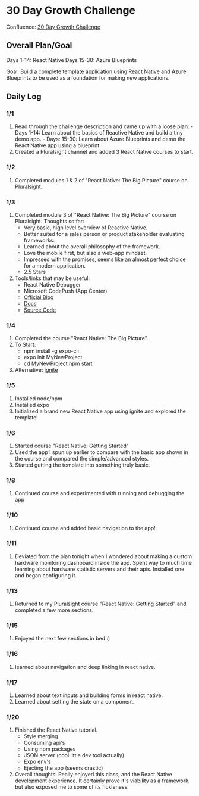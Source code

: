 

# 30 Day Growth Challenge

Confluence: [30 Day Growth Challenge](https://artisantechgroup.atlassian.net/wiki/spaces/AI/pages/1108475905/30+Day+Growth+Challenge)

## Overall Plan/Goal
Days 1-14: React Native
Days 15-30: Azure Blueprints

Goal: Build a complete template application using React Native and Azure Blueprints to be used as a foundation for making new applications.


## Daily Log

### 1/1

1. Read through the challenge description and came up with a loose plan:
		- Days 1-14: Learn about the basics of Reactive Native and build a tiny demo app.
		- Days: 15-30: Learn about Azure Blueprints and demo the React Native app using a blueprint.
2. Created a Pluralsight channel and added 3 React Native courses to start.

### 1/2

1. Completed modules 1 & 2 of "React Native: The Big Picture" course on Pluralsight.

### 1/3

1. Completed module 3 of "React Native: The Big Picture" course on Pluralsight. Thoughts so far:
	* Very basic, high level overview of Reactive Native.
	* Better suited for a sales person or product stakeholder evaluating frameworks.
	* Learned about the overall philosophy of the framework.
	* Love the mobile first, but also a web-app mindset.
	* Impressed with the promises, seems like an almost perfect choice for a modern application.
	* 2.5 Stars
2. Tools/links that may be useful:
	* React Native Debugger
	* Microsoft CodePush (App Center)
	* [Official Blog](https://reactnative.dev/blog)
	* [Docs](https://reactnative.dev/docs/getting-started)
	* [Source Code](https://github.com/facebook/react-native)

### 1/4
1. Completed the course "React Native: The Big Picture".
2. To Start:
	* npm install -g expo-cli
	* expo init MyNewProject
	* cd MyNewProject npm start
3. Alternative: [ignite](https://github.com/infinitered/ignite)

### 1/5
1. Installed node/npm
2. Installed expo
3. Initialized a brand new React Native app using ignite and explored the template!

### 1/6
1. Started course "React Native: Getting Started"
2. Used the app I spun up earlier to compare with the basic app shown in the course and compared the simple/advanced styles.
3. Started gutting the template into something truly basic.

### 1/8
1. Continued course and experimented with running and debugging the app

### 1/10
1. Continued course and added basic navigation to the app!

### 1/11
1. Deviated from the plan tonight when I wondered about making a custom hardware monitoring dashboard inside the app. Spent way to much time learning about hardware statistic servers and their apis. Installed one and began configuring it.

### 1/13
1. Returned to my Pluralsight course "React Native: Getting Started" and completed a few more sections.

### 1/15
1. Enjoyed the next few sections in bed :)

### 1/16
1. learned about navigation and deep linking in react native.

### 1/17
1. Learned about text inputs and building forms in react native. 
2. Learned about setting the state on a component.

### 1/20
1. Finished the React Native tutorial.
	- Style merging
	- Consuming api's
	- Using npm packages
	- JSON server (cool little dev tool actually)
	- Expo env's
	- Ejecting the app (seems drastic)
2. Overall thoughts: Really enjoyed this class, and the React Native development experience. It certainly prove it's viability as a framework, but also exposed me to some of its fickleness. 
